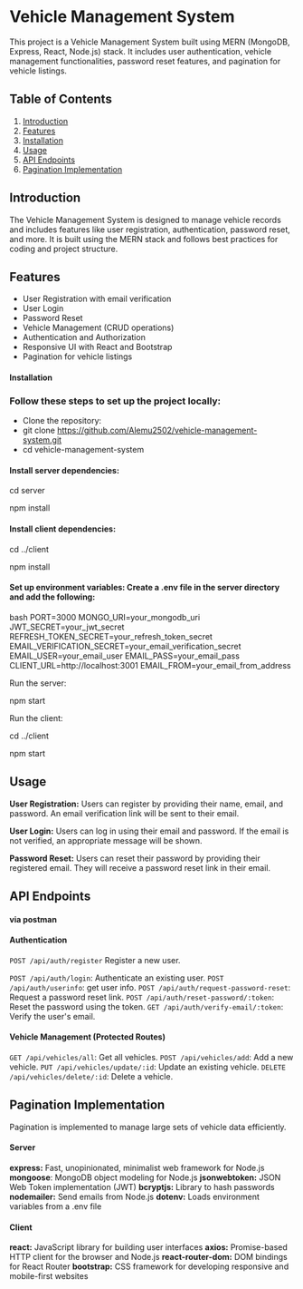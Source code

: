 # Vehicle Management System

This project is a Vehicle Management System built using MERN (MongoDB, Express, React, Node.js) stack. It includes user authentication, vehicle management functionalities, password reset features, and pagination for vehicle listings.

## Table of Contents

1. [Introduction](#introduction)
2. [Features](#features)
3. [Installation](#installation)
4. [Usage](#usage)
5. [API Endpoints](#api-endpoints)
6. [Pagination Implementation](#pagination-implementation)

## Introduction

The Vehicle Management System is designed to manage vehicle records and includes features like user registration, authentication, password reset, and more. It is built using the MERN stack and follows best practices for coding and project structure.

## Features

- User Registration with email verification
- User Login
- Password Reset
- Vehicle Management (CRUD operations)
- Authentication and Authorization
- Responsive UI with React and Bootstrap
- Pagination for vehicle listings
#### Installation

### Follow these steps to set up the project locally:
- Clone the repository:
- git clone https://github.com/Alemu2502/vehicle-management-system.git
- cd vehicle-management-system

#### Install server dependencies:

cd server

npm install

#### Install client dependencies:

cd ../client

npm install

#### Set up environment variables: Create a .env file in the server directory and add the following:

bash
PORT=3000
MONGO_URI=your_mongodb_uri
JWT_SECRET=your_jwt_secret
REFRESH_TOKEN_SECRET=your_refresh_token_secret
EMAIL_VERIFICATION_SECRET=your_email_verification_secret
EMAIL_USER=your_email_user
EMAIL_PASS=your_email_pass
CLIENT_URL=http://localhost:3001
EMAIL_FROM=your_email_from_address

Run the server:

npm start

Run the client:

cd ../client

npm start

## Usage

**User Registration:** Users can register by providing their name, email, and password. An email verification link will be sent to their email.

**User Login:** Users can log in using their email and password. If the email is not verified, an appropriate message will be shown.

**Password Reset:** Users can reset their password by providing their registered email. They will receive a password reset link in their email.

## API Endpoints
#### via postman

#### Authentication
```POST /api/auth/register``` Register a new user.

```POST /api/auth/login```: Authenticate an existing user.
```POST /api/auth/userinfo```: get user info.
```POST /api/auth/request-password-reset```: Request a password reset link.
```POST /api/auth/reset-password/:token```: Reset the password using the token.
```GET /api/auth/verify-email/:token```: Verify the user's email.

#### Vehicle Management (Protected Routes)

```GET /api/vehicles/all```: Get all vehicles.
```POST /api/vehicles/add```: Add a new vehicle.
```PUT /api/vehicles/update/:id```: Update an existing vehicle.
```DELETE /api/vehicles/delete/:id```: Delete a vehicle.

## Pagination Implementation
Pagination is implemented to manage large sets of vehicle data efficiently. 

#### Server

**express:** Fast, unopinionated, minimalist web framework for Node.js
**mongoose**: MongoDB object modeling for Node.js
**jsonwebtoken:** JSON Web Token implementation (JWT)
**bcryptjs:** Library to hash passwords
**nodemailer:** Send emails from Node.js
**dotenv:** Loads environment variables from a .env file

#### Client

**react:** JavaScript library for building user interfaces
**axios:** Promise-based HTTP client for the browser and Node.js
**react-router-dom:** DOM bindings for React Router
**bootstrap:** CSS framework for developing responsive and mobile-first websites
